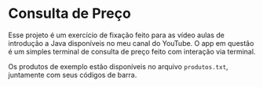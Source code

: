# Consulta de Preço
Esse projeto é um exercício de fixação feito para as vídeo aulas de introdução a Java disponíveis no meu canal do YouTube. O app em questão é um simples terminal de consulta de preço feito com interação via terminal.  

Os produtos de exemplo estão disponíveis no arquivo `produtos.txt`, juntamente com seus códigos de barra.
